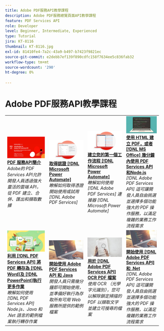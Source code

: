 ```yaml
---
title: Adobe PDF服務API教學課程
description: Adobe PDF服務總覽頁面API教學課程
feature: PDF Services API
role: Developer
level: Beginner, Intermediate, Experienced
type: Tutorial
jira: KT-8116
thumbnail: KT-8116.jpg
exl-id: 81410fe4-7a2c-43a9-b497-b7423f9821ec
source-git-commit: e2debb7ef139f890cdfc158f7634ee5c836fab32
workflow-type: tm+mt
source-wordcount: '290'
ht-degree: 0%

---
```


# Adobe PDF服務API教學課程

<table style="table-layout:fixed">
<tr>
 <td>
   <a href="https://experienceleague.adobe.com/docs/adobe-developers-live-events/events/2021/oct2021/pdf-services-api.html">
      <img alt="PDF 服務API簡介" src="assets/introduction_1280.png" />
   </a>
    <div>
   <a href="https://experienceleague.adobe.com/docs/adobe-developers-live-events/events/2021/oct2021/pdf-services-api.html"><strong>PDF 服務API簡介</strong></a>
    </div>
    <em>Adobe的 PDF Services API允許開發人員透過強大靈活的雲端 API，從 PDF 建立、合併、匯出和擷取數據</em>
    <br>
  </td>
  <td>
   <a href="getting-credentials-power-automate.md">
      <img alt="取得 Microsoft Power Automate 認證" src="assets/createcredentials_1280.png" />
   </a>
    <div>
   <a href="getting-credentials-power-automate.md"><strong>取得認證 [!DNL Microsoft Power Automate]</strong></a>
    </div>
    <em>瞭解如何取得憑證開始使用或試用 [!DNL Adobe PDF Services]</em>
    <br>
  </td>
  <td>
   <a href="create-workflow-power-automate.md">
      <img alt="在 Microsoft Power Automate 中建立您的第一個工作流程" src="assets/firstflow_1280.png" />
   </a>
    <div>
   <a href="create-workflow-power-automate.md"><strong>建立您的第一個工作流程 [!DNL Microsoft Power Automate]</strong></a>
    </div>
    <em>瞭解如何使用 [!DNL Adobe PDF Services] 連接器 [!DNL Microsoft Power Automate]</em>
    <br>
  </td>
  <td>
   <a href="createpdffromhtml.md">
      <img alt="在幾分鐘內使用 PDF Services API 和Node.js從 HTML 或 MS Office 建立 PDF" src="assets/PDFServices_GettingStartedNode_thumb.jpg" />
   </a>
    <div>
   <a href="createpdffromhtml.md"><strong>使用 HTML 建立 PDF，或者 [!DNL MS Office] 幾分鐘內使用 PDF Services API和Node.js</strong></a>
    </div>
    <em>[!DNL Adobe PDF Services API] 這可讓開發人員自由挑選並選擇多個功能強大的 PDF 操作服務，以滿足複雜的業務工作流程需求</em>
    <br>
  </td>
</tr>
<tr>
  <td>
   <a href="exportpdf.md">
      <img alt="使用 PDF Services API 將 PDF 轉存為 Word、PowerPoint 等" src="assets/PDFServices_ExportPDF_thumb.jpg" />
   </a>
    <div>
   <a href="exportpdf.md"><strong>利用 [!DNL PDF Services API] 將 PDF 轉存為 [!DNL Word]及 [!DNL PowerPoint]執行更多作業</strong></a>
    </div>
    <em>瞭解如何使用 [!DNL PDF Services API] Node.js、Java 和 .Net 語言的範例檔案執行轉存作業</em>
    <br>
  </td>
   <td>
   <a href="gettingstartedjava.md">
      <img alt="開始使用 Adobe PDF Services API 和 Java" src="assets/PDFServices_GettingStartedJAVA_thumb.jpg" />
   </a>
    <div>
   <a href="gettingstartedjava.md"><strong>開始使用 Adobe PDF Services API 和 Java</strong></a>
    </div>
    <em>開發人員只需幾分鐘即可開始使用，並準備好執行為存取所有可用 Web 服務所提供的範例檔案</em>
    <br>
  </td>
   <td>
   <a href="ocr.md">
      <img alt="將「Adobe PDF服務」API至 OCR PDF 檔案" src="assets/PDFServices_OCR_Thumb.jpg" />
   </a>
    <div>
   <a href="ocr.md"><strong>用於 [!DNL Adobe PDF Services API] OCR PDF 檔案</strong></a>
    </div>
    <em>使用 OCR （光學字元識別），您可以解除鎖定掃描的 PDF 以擷取文字並建立可搜尋的檔案</em>
    <br>
  </td>
  <td>
   <a href="gettingstartednet.md">
      <img alt="開始使用 Adobe PDF Services API 和 .Net" src="assets/PDFServices_GettingStartedNET_thumb.jpg" />
   </a>
    <div>
   <a href="gettingstartednet.md"><strong>開始使用 [!DNL Adobe PDF Services API] 和 .Net</strong></a>
    </div>
    <em>[!DNL Adobe PDF Services API] 這可讓開發人員自由挑選並選擇多個功能強大的 PDF 操作服務，以滿足複雜的業務工作流程需求</em>
    <br>
  </td>
</tr>
</table>
